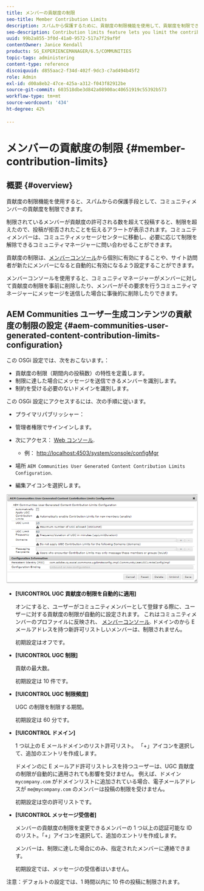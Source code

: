 ```yaml
---
title: メンバーの貢献度の制限
seo-title: Member Contribution Limits
description: スパムから保護するために、貢献度の制限機能を使用して、貢献度を制限できます
seo-description: Contribution limits feature lets you limit the contributions to protect against spam
uuid: 99b2a855-3f0d-41a0-9572-517a7f29af9f
contentOwner: Janice Kendall
products: SG_EXPERIENCEMANAGER/6.5/COMMUNITIES
topic-tags: administering
content-type: reference
discoiquuid: d855aac2-f34d-402f-9dc3-c7ad494b45f2
role: Admin
exl-id: d00a8eb2-47ce-425a-a312-f043f82912be
source-git-commit: 603518dbe3d842a08900ac40651919c55392b573
workflow-type: tm+mt
source-wordcount: '434'
ht-degree: 42%

---
```


# メンバーの貢献度の制限 {#member-contribution-limits}

## 概要 {#overview}

貢献度の制限機能を使用すると、スパムからの保護手段として、コミュニティメンバーの貢献度を制限できます。

制限されているメンバーが貢献度の許可される数を超えて投稿すると、制限を超えたので、投稿が拒否されたことを伝えるアラートが表示されます。コミュニティメンバーは、コミュニティメッセージセンターに移動し、必要に応じて制限を解除できるコミュニティマネージャーに問い合わせることができます。

貢献度の制限は、[メンバーコンソール](members.md)から個別に有効にすることや、サイト訪問者が新たにメンバーになると自動的に有効になるよう設定することができます。

メンバーコンソールを使用すると、コミュニティマネージャーがメンバーに対して貢献度の制限を事前に削除したり、メンバーがその要求を行うコミュニティマネージャーにメッセージを送信した場合に事後的に削除したりできます。

## AEM Communities ユーザー生成コンテンツの貢献度の制限の設定 {#aem-communities-user-generated-content-contribution-limits-configuration}

この OSGi 設定では、次をおこないます。：

* 貢献度の制限（期間内の投稿数）の特性を定義します。
* 制限に達した場合にメッセージを送信できるメンバーを識別します。
* 制約を受ける必要のないドメインを識別します。

この OSGi 設定にアクセスするには、次の手順に従います。

* プライマリパブリッシャー：
* 管理者権限でサインインします。
* 次にアクセス： [Web コンソール](../../help/sites-deploying/configuring-osgi.md).

   * 例： [http://localhost:4503/system/console/configMgr](http://localhost:4503/system/console/configMgr)

* 場所 `AEM Communities User Generated Content Contribution Limits Configuration`.
* 編集アイコンを選択します。

![configure-limits](assets/configure-limits.png)

* **[!UICONTROL UGC 貢献度の制限を自動的に適用]**

   オンにすると、ユーザーがコミュニティメンバーとして登録する際に、ユーザーに対する貢献度の制限が自動的に設定されます。 これはコミュニティメンバーのプロファイルに反映され、 [メンバーコンソール](members.md). ドメインのから E メールアドレスを持つ新許可リストしいメンバーは、制限されません。

   初期設定はオフです。

* **[!UICONTROL UGC 制限]**

   貢献の最大数。

   初期設定は 10 件です。

* **[!UICONTROL UGC 制限頻度]**

   UGC の制限を制限する期間。

   初期設定は 60 分です。

* **[!UICONTROL ドメイン]**

   1 つ以上の E メールドメインのリスト許可リスト。 「+」アイコンを選択して、追加のエントリを作成します。

   ドメインのに E メールアド許可リストレスを持つユーザーは、UGC 貢献度の制限が自動的に適用されても影響を受けません。 例えば、ドメイン `mycompany.com` がドメインリストに追加されている場合、電子メールアドレスが `me@mycompany.com` のメンバーは投稿の制限を受けません。

   初期設定は空の許可リストです。

* **[!UICONTROL メッセージ受信者]**

   メンバーの貢献度の制限を変更できるメンバーの 1 つ以上の認証可能な ID のリスト。「+」アイコンを選択して、追加のエントリを作成します。

   メンバーは、制限に達した場合にのみ、指定されたメンバーに連絡できます。

   初期設定では、メッセージの受信者はいません。

注意：デフォルトの設定では、1 時間以内に 10 件の投稿に制限されます。

